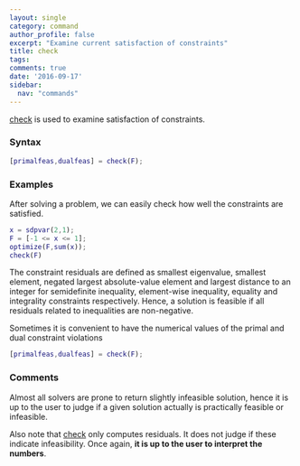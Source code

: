 ```yaml
---
layout: single
category: command
author_profile: false
excerpt: "Examine current satisfaction of constraints"
title: check
tags:
comments: true
date: '2016-09-17'
sidebar:
  nav: "commands"
---
```


[check](/command/check) is used to examine satisfaction of constraints.

### Syntax


````matlab
[primalfeas,dualfeas] = check(F);
````

### Examples

After solving a problem, we can easily check how well the constraints are satisfied.

````matlab
x = sdpvar(2,1);
F = [-1 <= x <= 1];
optimize(F,sum(x));
check(F)
````

The constraint residuals are defined as smallest eigenvalue, smallest element, negated largest absolute-value element and largest distance to an integer for semidefinite inequality, element-wise inequality, equality and integrality constraints respectively. Hence, a solution is feasible if all residuals related to inequalities are non-negative.

Sometimes it is convenient to have the numerical values of the primal and dual constraint violations

````matlab
[primalfeas,dualfeas] = check(F);
````

### Comments

Almost all solvers are prone to return slightly infeasible solution, hence it is up to the user to judge if a given solution actually is practically feasible or infeasible.

Also note that [check](/command/check) only computes residuals. It does not judge if these indicate infeasibility. Once again, **it is up to the user to interpret the numbers**.
